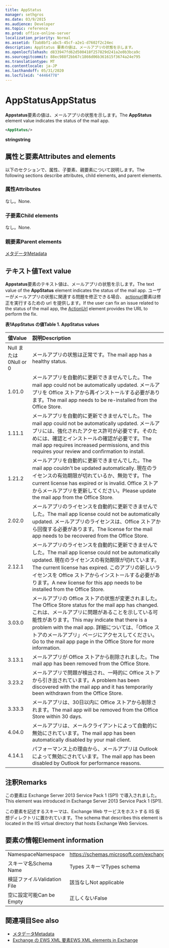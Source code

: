 ```yaml
---
title: AppStatus
manager: sethgros
ms.date: 03/9/2015
ms.audience: Developer
ms.topic: reference
ms.prod: office-online-server
localization_priority: Normal
ms.assetid: f3ab8bf1-abc5-45cf-a2e1-d7602f2c24ec
description: AppStatus 要素の値は、メールアプリの状態を示します。
ms.openlocfilehash: d833947fd62d500418f257829d241a2e0b3bca9c
ms.sourcegitcommit: 88ec988f2bb67c1866d06b361615f3674a24e795
ms.translationtype: MT
ms.contentlocale: ja-JP
ms.lasthandoff: 05/31/2020
ms.locfileid: "44464778"
---
```

# <a name="appstatus"></a><span data-ttu-id="0f1d4-103">AppStatus</span><span class="sxs-lookup"><span data-stu-id="0f1d4-103">AppStatus</span></span>

<span data-ttu-id="0f1d4-104">**Appstatus**要素の値は、メールアプリの状態を示します。</span><span class="sxs-lookup"><span data-stu-id="0f1d4-104">The **AppStatus** element value indicates the status of the mail app.</span></span> 
  
```XML
<AppStatus/>
```

 <span data-ttu-id="0f1d4-105">**string**</span><span class="sxs-lookup"><span data-stu-id="0f1d4-105">**string**</span></span>
## <a name="attributes-and-elements"></a><span data-ttu-id="0f1d4-106">属性と要素</span><span class="sxs-lookup"><span data-stu-id="0f1d4-106">Attributes and elements</span></span>

<span data-ttu-id="0f1d4-107">以下のセクションで、属性、子要素、親要素について説明します。</span><span class="sxs-lookup"><span data-stu-id="0f1d4-107">The following sections describe attributes, child elements, and parent elements.</span></span>
  
### <a name="attributes"></a><span data-ttu-id="0f1d4-108">属性</span><span class="sxs-lookup"><span data-stu-id="0f1d4-108">Attributes</span></span>

<span data-ttu-id="0f1d4-109">なし。</span><span class="sxs-lookup"><span data-stu-id="0f1d4-109">None.</span></span>
  
### <a name="child-elements"></a><span data-ttu-id="0f1d4-110">子要素</span><span class="sxs-lookup"><span data-stu-id="0f1d4-110">Child elements</span></span>

<span data-ttu-id="0f1d4-111">なし。</span><span class="sxs-lookup"><span data-stu-id="0f1d4-111">None.</span></span>
  
### <a name="parent-elements"></a><span data-ttu-id="0f1d4-112">親要素</span><span class="sxs-lookup"><span data-stu-id="0f1d4-112">Parent elements</span></span>

[<span data-ttu-id="0f1d4-113">メタデータ</span><span class="sxs-lookup"><span data-stu-id="0f1d4-113">Metadata</span></span>](metadata-ex15websvcsotherref.md)
  
## <a name="text-value"></a><span data-ttu-id="0f1d4-114">テキスト値</span><span class="sxs-lookup"><span data-stu-id="0f1d4-114">Text value</span></span>

<span data-ttu-id="0f1d4-115">**Appstatus**要素のテキスト値は、メールアプリの状態を示します。</span><span class="sxs-lookup"><span data-stu-id="0f1d4-115">The text value of the **AppStatus** element indicates the status of the mail app.</span></span> <span data-ttu-id="0f1d4-116">ユーザーがメールアプリの状態に関連する問題を修正できる場合、 [actionurl](actionurl.md)要素は修正を実行するための url を提供します。</span><span class="sxs-lookup"><span data-stu-id="0f1d4-116">If the user can fix an issue related to the status of the mail app, the [ActionUrl](actionurl.md) element provides the URL to perform the fix.</span></span> 
  
<span data-ttu-id="0f1d4-117">**表1AppStatus の値**</span><span class="sxs-lookup"><span data-stu-id="0f1d4-117">**Table 1. AppStatus values**</span></span>

|<span data-ttu-id="0f1d4-118">**値**</span><span class="sxs-lookup"><span data-stu-id="0f1d4-118">**Value**</span></span>|<span data-ttu-id="0f1d4-119">**説明**</span><span class="sxs-lookup"><span data-stu-id="0f1d4-119">**Description**</span></span>|
|:-----|:-----|
|<span data-ttu-id="0f1d4-120">Null または0</span><span class="sxs-lookup"><span data-stu-id="0f1d4-120">Null or 0</span></span>  <br/> |<span data-ttu-id="0f1d4-121">メールアプリの状態は正常です。</span><span class="sxs-lookup"><span data-stu-id="0f1d4-121">The mail app has a healthy status.</span></span>  <br/> |
|<span data-ttu-id="0f1d4-122">1.0</span><span class="sxs-lookup"><span data-stu-id="0f1d4-122">1.0</span></span>  <br/> |<span data-ttu-id="0f1d4-123">メールアプリを自動的に更新できませんでした。</span><span class="sxs-lookup"><span data-stu-id="0f1d4-123">The mail app could not be automatically updated.</span></span> <span data-ttu-id="0f1d4-124">メールアプリを Office ストアから再インストールする必要があります。</span><span class="sxs-lookup"><span data-stu-id="0f1d4-124">The mail app needs to be re-installed from the Office Store.</span></span>  <br/> |
|<span data-ttu-id="0f1d4-125">1.1</span><span class="sxs-lookup"><span data-stu-id="0f1d4-125">1.1</span></span>  <br/> |<span data-ttu-id="0f1d4-126">メールアプリを自動的に更新できませんでした。</span><span class="sxs-lookup"><span data-stu-id="0f1d4-126">The mail app could not be automatically updated.</span></span> <span data-ttu-id="0f1d4-127">メールアプリには、強化されたアクセス許可が必要です。そのためには、確認とインストールの確認が必要です。</span><span class="sxs-lookup"><span data-stu-id="0f1d4-127">The mail app requires increased permissions, and this requires your review and confirmation to install.</span></span>  <br/> |
|<span data-ttu-id="0f1d4-128">1.2</span><span class="sxs-lookup"><span data-stu-id="0f1d4-128">1.2</span></span>  <br/> |<span data-ttu-id="0f1d4-129">メールアプリを自動的に更新できませんでした。</span><span class="sxs-lookup"><span data-stu-id="0f1d4-129">The mail app couldn't be updated automatically.</span></span> <span data-ttu-id="0f1d4-130">現在のライセンスの有効期限が切れているか、無効です。</span><span class="sxs-lookup"><span data-stu-id="0f1d4-130">The current license has expired or is invalid.</span></span> <span data-ttu-id="0f1d4-131">Office ストアからメールアプリを更新してください。</span><span class="sxs-lookup"><span data-stu-id="0f1d4-131">Please update the mail app from the Office Store.</span></span>  <br/> |
|<span data-ttu-id="0f1d4-132">2.0</span><span class="sxs-lookup"><span data-stu-id="0f1d4-132">2.0</span></span>  <br/> |<span data-ttu-id="0f1d4-133">メールアプリのライセンスを自動的に更新できませんでした。</span><span class="sxs-lookup"><span data-stu-id="0f1d4-133">The mail app license could not be automatically updated.</span></span> <span data-ttu-id="0f1d4-134">メールアプリのライセンスは、Office ストアから回復する必要があります。</span><span class="sxs-lookup"><span data-stu-id="0f1d4-134">The license for the mail app needs to be recovered from the Office Store.</span></span>  <br/> |
|<span data-ttu-id="0f1d4-135">2.1</span><span class="sxs-lookup"><span data-stu-id="0f1d4-135">2.1</span></span>  <br/> |<span data-ttu-id="0f1d4-136">メールアプリのライセンスを自動的に更新できませんでした。</span><span class="sxs-lookup"><span data-stu-id="0f1d4-136">The mail app license could not be automatically updated.</span></span> <span data-ttu-id="0f1d4-137">現在のライセンスの有効期限が切れています。</span><span class="sxs-lookup"><span data-stu-id="0f1d4-137">The current license has expired.</span></span> <span data-ttu-id="0f1d4-138">このアプリの新しいライセンスを Office ストアからインストールする必要があります。</span><span class="sxs-lookup"><span data-stu-id="0f1d4-138">A new license for this app needs to be installed from the Office Store.</span></span>  <br/> |
|<span data-ttu-id="0f1d4-139">3.0</span><span class="sxs-lookup"><span data-stu-id="0f1d4-139">3.0</span></span>  <br/> |<span data-ttu-id="0f1d4-140">メールアプリの Office ストアの状態が変更されました。</span><span class="sxs-lookup"><span data-stu-id="0f1d4-140">The Office Store status for the mail app has changed.</span></span> <span data-ttu-id="0f1d4-141">これは、メールアプリに問題があることを示している可能性があります。</span><span class="sxs-lookup"><span data-stu-id="0f1d4-141">This may indicate that there is a problem with the mail app.</span></span> <span data-ttu-id="0f1d4-142">詳細については、「Office ストアのメールアプリ」ページにアクセスしてください。</span><span class="sxs-lookup"><span data-stu-id="0f1d4-142">Go to the mail app page in the Office Store for more information.</span></span>  <br/> |
|<span data-ttu-id="0f1d4-143">3.1</span><span class="sxs-lookup"><span data-stu-id="0f1d4-143">3.1</span></span>  <br/> |<span data-ttu-id="0f1d4-144">メールアプリが Office ストアから削除されました。</span><span class="sxs-lookup"><span data-stu-id="0f1d4-144">The mail app has been removed from the Office Store.</span></span>  <br/> |
|<span data-ttu-id="0f1d4-145">3.2</span><span class="sxs-lookup"><span data-stu-id="0f1d4-145">3.2</span></span>  <br/> |<span data-ttu-id="0f1d4-146">メールアプリで問題が検出され、一時的に Office ストアから引き出されています。</span><span class="sxs-lookup"><span data-stu-id="0f1d4-146">A problem has been discovered with the mail app and it has temporarily been withdrawn from the Office Store.</span></span>  <br/> |
|<span data-ttu-id="0f1d4-147">3.3</span><span class="sxs-lookup"><span data-stu-id="0f1d4-147">3.3</span></span>  <br/> |<span data-ttu-id="0f1d4-148">メールアプリは、30日以内に Office ストアから削除されます。</span><span class="sxs-lookup"><span data-stu-id="0f1d4-148">The mail app will be removed from the Office Store within 30 days.</span></span>  <br/> |
|<span data-ttu-id="0f1d4-149">4.0</span><span class="sxs-lookup"><span data-stu-id="0f1d4-149">4.0</span></span>  <br/> |<span data-ttu-id="0f1d4-150">メールアプリは、メールクライアントによって自動的に無効にされています。</span><span class="sxs-lookup"><span data-stu-id="0f1d4-150">The mail app has been automatically disabled by your mail client.</span></span>  <br/> |
|<span data-ttu-id="0f1d4-151">4.1</span><span class="sxs-lookup"><span data-stu-id="0f1d4-151">4.1</span></span>  <br/> |<span data-ttu-id="0f1d4-152">パフォーマンス上の理由から、メールアプリは Outlook によって無効にされています。</span><span class="sxs-lookup"><span data-stu-id="0f1d4-152">The mail app has been disabled by Outlook for performance reasons.</span></span>  <br/> |
   
## <a name="remarks"></a><span data-ttu-id="0f1d4-153">注釈</span><span class="sxs-lookup"><span data-stu-id="0f1d4-153">Remarks</span></span>

<span data-ttu-id="0f1d4-154">この要素は Exchange Server 2013 Service Pack 1 (SP1) で導入されました。</span><span class="sxs-lookup"><span data-stu-id="0f1d4-154">This element was introduced in Exchange Server 2013 Service Pack 1 (SP1).</span></span>
  
<span data-ttu-id="0f1d4-155">この要素を記述するスキーマは、Exchange Web サービスをホストする IIS 仮想ディレクトリに置かれています。</span><span class="sxs-lookup"><span data-stu-id="0f1d4-155">The schema that describes this element is located in the IIS virtual directory that hosts Exchange Web Services.</span></span>
  
## <a name="element-information"></a><span data-ttu-id="0f1d4-156">要素の情報</span><span class="sxs-lookup"><span data-stu-id="0f1d4-156">Element information</span></span>

|||
|:-----|:-----|
|<span data-ttu-id="0f1d4-157">Namespace</span><span class="sxs-lookup"><span data-stu-id="0f1d4-157">Namespace</span></span>  <br/> | https://schemas.microsoft.com/exchange/services/2006/types  <br/> |
|<span data-ttu-id="0f1d4-158">スキーマ名</span><span class="sxs-lookup"><span data-stu-id="0f1d4-158">Schema Name</span></span>  <br/> |<span data-ttu-id="0f1d4-159">Types スキーマ</span><span class="sxs-lookup"><span data-stu-id="0f1d4-159">Types schema</span></span>  <br/> |
|<span data-ttu-id="0f1d4-160">検証ファイル</span><span class="sxs-lookup"><span data-stu-id="0f1d4-160">Validation File</span></span>  <br/> |<span data-ttu-id="0f1d4-161">該当なし</span><span class="sxs-lookup"><span data-stu-id="0f1d4-161">Not applicable</span></span>  <br/> |
|<span data-ttu-id="0f1d4-162">空に設定可能</span><span class="sxs-lookup"><span data-stu-id="0f1d4-162">Can be Empty</span></span>  <br/> |<span data-ttu-id="0f1d4-163">正しくない</span><span class="sxs-lookup"><span data-stu-id="0f1d4-163">False</span></span>  <br/> |
   
## <a name="see-also"></a><span data-ttu-id="0f1d4-164">関連項目</span><span class="sxs-lookup"><span data-stu-id="0f1d4-164">See also</span></span>

- [<span data-ttu-id="0f1d4-165">メタデータ</span><span class="sxs-lookup"><span data-stu-id="0f1d4-165">Metadata</span></span>](metadata-ex15websvcsotherref.md)
- [<span data-ttu-id="0f1d4-166">Exchange の EWS XML 要素</span><span class="sxs-lookup"><span data-stu-id="0f1d4-166">EWS XML elements in Exchange</span></span>](ews-xml-elements-in-exchange.md)

